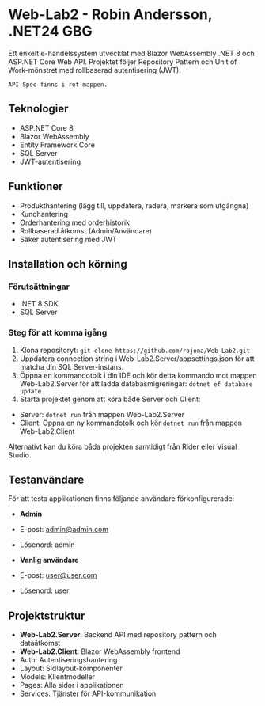 # Web-Lab2 - Robin Andersson, .NET24 GBG

Ett enkelt e-handelssystem utvecklat med Blazor WebAssembly .NET 8 och ASP.NET Core Web API. Projektet följer Repository Pattern och Unit of Work-mönstret med rollbaserad autentisering (JWT).

`API-Spec finns i rot-mappen.`

## Teknologier
- ASP.NET Core 8
- Blazor WebAssembly
- Entity Framework Core
- SQL Server
- JWT-autentisering

## Funktioner
- Produkthantering (lägg till, uppdatera, radera, markera som utgångna)
- Kundhantering
- Orderhantering med orderhistorik
- Rollbaserad åtkomst (Admin/Användare)
- Säker autentisering med JWT

## Installation och körning

### Förutsättningar
- .NET 8 SDK
- SQL Server

### Steg för att komma igång
1. Klona repositoryt: `git clone https://github.com/rojona/Web-Lab2.git`
2. Uppdatera connection string i Web-Lab2.Server/appsettings.json för att matcha din SQL Server-instans.
3. Öppna en kommandotolk i din IDE och kör detta kommando mot mappen Web-Lab2.Server för att ladda databasmigreringar: `dotnet ef database update`
4. Starta projektet genom att köra både Server och Client:
- Server: `dotnet run` från mappen Web-Lab2.Server
- Client: Öppna en ny kommandotolk och kör `dotnet run` från mappen Web-Lab2.Client

Alternativt kan du köra båda projekten samtidigt från Rider eller Visual Studio.

## Testanvändare

För att testa applikationen finns följande användare förkonfigurerade:

- **Admin**
- E-post: admin@admin.com
- Lösenord: admin

- **Vanlig användare**
- E-post: user@user.com
- Lösenord: user

## Projektstruktur

- **Web-Lab2.Server**: Backend API med repository pattern och dataåtkomst
- **Web-Lab2.Client**: Blazor WebAssembly frontend
- Auth: Autentiseringshantering
- Layout: Sidlayout-komponenter
- Models: Klientmodeller
- Pages: Alla sidor i applikationen
- Services: Tjänster för API-kommunikation
